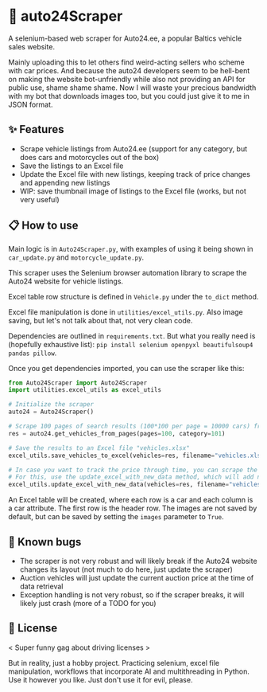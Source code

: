 # 🚗 auto24Scraper

A selenium-based web scraper for Auto24.ee, a popular Baltics vehicle sales website.

Mainly uploading this to let others find weird-acting sellers who scheme with car prices.
And because the auto24 developers seem to be hell-bent on making the website bot-unfriendly while also not providing an API for public use, shame shame shame.
Now I will waste your precious bandwidth with my bot that downloads images too, but you could just give it to me in JSON format.

## ✨ Features

- Scrape vehicle listings from Auto24.ee (support for any category, but does cars and motorcycles out of the box)
- Save the listings to an Excel file
- Update the Excel file with new listings, keeping track of price changes and appending new listings
- WIP: save thumbnail image of listings to the Excel file (works, but not very useful)


## 📋 How to use

Main logic is in `Auto24Scraper.py`, with examples of using it being shown in `car_update.py` and `motorcycle_update.py`.

This scraper uses the Selenium browser automation library to scrape the Auto24 website for vehicle listings.

Excel table row structure is defined in `Vehicle.py` under the `to_dict` method.

Excel file manipulation is done in `utilities/excel_utils.py`. Also image saving, but let's not talk about that, not very clean code.

Dependencies are outlined in `requirements.txt`. But what you really need is (hopefully exhaustive list):
`pip install selenium openpyxl beautifulsoup4 pandas pillow`. 

Once you get dependencies imported, you can use the scraper like this:

```python
from Auto24Scraper import Auto24Scraper
import utilities.excel_utils as excel_utils

# Initialize the scraper
auto24 = Auto24Scraper()

# Scrape 100 pages of search results (100*100 per page = 10000 cars) from the "Cars" category
res = auto24.get_vehicles_from_pages(pages=100, category=101)

# Save the results to an Excel file "vehicles.xlsx"
excel_utils.save_vehicles_to_excel(vehicles=res, filename="vehicles.xlsx", images=False)

# In case you want to track the price through time, you can scrape the page again at a new point in time and append results
# For this, use the update_excel_with_new_data method, which will add new row for vehicles that are new and add new column for updated vehicles
excel_utils.update_excel_with_new_data(vehicles=res, filename="vehicles.xlsx")
```

An Excel table will be created, where each row is a car and each column is a car attribute. 
The first row is the header row. The images are not saved by default, but can be saved by setting the `images` parameter to `True`.

## 🐞 Known bugs

- The scraper is not very robust and will likely break if the Auto24 website changes its layout (not much to do here, just update the scraper)
- Auction vehicles will just update the current auction price at the time of data retrieval
- Exception handling is not very robust, so if the scraper breaks, it will likely just crash (more of a TODO for you)

## 📜 License
< Super funny gag about driving licenses >

But in reality, just a hobby project.
Practicing selenium, excel file manipulation, workflows that incorporate AI and multithreading in Python.
Use it however you like. Just don't use it for evil, please.

